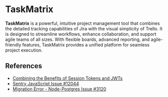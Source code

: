 # TaskMatrix

**TaskMatrix** is a powerful, intuitive project management tool that combines the detailed tracking capabilities of Jira with the visual simplicity of Trello. It is designed to streamline workflows, enhance collaboration, and support agile teams of all sizes. With flexible boards, advanced reporting, and agile-friendly features, TaskMatrix provides a unified platform for seamless project execution.

<!-- ## Getting Started

Follow these steps to set up and run TaskMatrix on your local machine:

### Step 1: Clone the Repository

```bash
git clone <repository-url>
cd <repository-folder>
npm install --legacy-peer-deps
```

### Step 2: Configure Environment Variables

Set up your environment variables by creating a .env file in the root directory. Use .env.sample as a reference.

### Step 3: Start the Development Server

Run the development server: `npm run dev`
Open your browser and navigate to: `http://localhost:3000` -->

## References

- [Combining the Benefits of Session Tokens and JWTs](https://clerk.com/blog/combining-the-benefits-of-session-tokens-and-jwts)
- [Sentry JavaScript Issue #12044](https://github.com/getsentry/sentry-javascript/issues/12044)
- [Migration Error - Node-Postgres Issue #3120](https://github.com/brianc/node-postgres/issues/3120)
